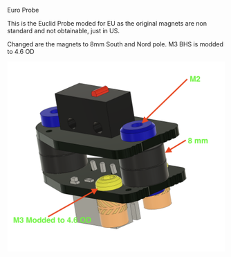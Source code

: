 Euro Probe

This is the Euclid Probe moded for EU as the original magnets are non standard and not obtainable, just in US.

Changed are the magnets to 8mm South and Nord pole.
M3 BHS is modded to 4.6 OD

![PIC](Images/PIC_1.jpg)
